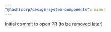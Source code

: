 ```yaml
---
"@hashicorp/design-system-components": minor
---
```


Initial commit to open PR (to be removed later)
